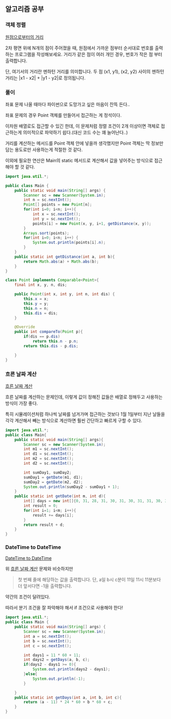 ## 알고리즘 공부

### 객체 정렬

[원점으로부터의 거리](https://www.codetree.ai/missions/5/problems/distance-from-origin/description)

2차 평면 위에 N개의 점이 주어졌을 때, 원점에서 가까운 점부터 순서대로 번호를 출력하는 프로그램을 작성해보세요. 거리가 같은 점이 여러 개인 경우, 번호가 작은 점 부터 출력합니다.

단, 여기서의 거리란 멘하턴 거리를 의미합니다. 두 점 (x1, y1), (x2, y2) 사이의 멘하턴 거리는 |x1 - x2| + |y1 - y2|로 정의됩니다.

### 풀이

좌표 문제 나올 때마다 파이썬으로 도망가고 싶은 마음이 잔뜩 든다.. 

좌표 문제의 경우 Point 객체를 만들어서 접근하는 게 정석이다.

이차원 배열로도 접근할 수 있긴 한데, 이 문제처럼 정렬 조건이 2개 이상이면 객체로 접근하는게 의미적으로 파악하기 쉽다.(대신 코드 수는 꽤 늘어난다..)

거리를 계산하는 메서드를 Point 객체 안에 넣을까 생각했지만 Point 객체는 딱 정보만 담는 용도로만 사용하는게 적절한 것 같다.

이외에 필요한 연산은 Main의 static 메서드로 계산해서 값을 넣어주는 방식으로 접근해야 할 것 같다.

```java
import java.util.*;

public class Main {
    public static void main(String[] args) {
        Scanner sc = new Scanner(System.in);
        int n = sc.nextInt();
        Point[] points = new Point[n];
        for(int i=0; i<n; i++){
            int x = sc.nextInt();
            int y = sc.nextInt();
            points[i] = new Point(x, y, i+1, getDistance(x, y));
        }
        Arrays.sort(points);
        for(int i=0; i<n; i++) {
            System.out.println(points[i].n);
        }
    }
    public static int getDistance(int a, int b){
        return Math.abs(a) + Math.abs(b);
    }
}

class Point implements Comparable<Point>{
    final int x, y, n, dis;

    public Point(int x, int y, int n, int dis) {
        this.x = x;
        this.y = y;
        this.n = n;
        this.dis = dis;
    }

    @Override
    public int compareTo(Point p){
        if(dis == p.dis)
            return this.n - p.n;
        return this.dis - p.dis;

    }
}
```

### 흐른 날짜 계산

[흐른 날짜 계산](https://www.codetree.ai/missions/5/problems/date-to-date/introduction)

흐른 날짜를 계산하는 문제인데, 이렇게 값이 정해진 값들은 배열로 정해두고 사용하는 방식이 가장 좋다.

특히 시뮬레이션처럼 하나씩 날짜를 넘겨가며 접근하는 것보다 1월 1일부터 지난 날들을 각각 계산해서 빼는 방식으로 계산하면 훨씬 간단하고 빠르게 구할 수 있다.

```java
import java.util.*;
public class Main{
    public static void main(String[] args){
        Scanner sc = new Scanner(System.in);
        int m1 = sc.nextInt();
        int d1 = sc.nextInt();
        int m2 = sc.nextInt();
        int d2 = sc.nextInt();

        int sumDay1, sumDay2;
        sumDay1 = getDate(m1, d1);
        sumDay2 = getDate(m2, d2);
        System.out.println(sumDay2 - sumDay1 + 1);
    }
    public static int getDate(int m, int d){
        int[] days = new int[]{0, 31, 28, 31, 30, 31, 30, 31, 31, 30, 31, 30, 31};
        int result = 0;
        for(int i=1; i<m; i++){
            result += days[i];
        }
        return result + d;
    }
}
```

### DateTime to DateTime

[DateTime to DateTime](https://www.codetree.ai/missions/5/problems/datetime-to-datetime/description)

위 [흐른 날짜 계산](https://www.codetree.ai/missions/5/problems/date-to-date/introduction) 문제와 비슷하지만 

> 첫 번째 줄에 해당하는 값을 출력합니다. 단, a일 b시 c분이 11일 11시 11분보다 더 앞서다면 -1을 출력합니다.

약간의 조건이 달려있다.

따라서 분기 조건을 잘 파악해야 해서 if 조건으로 사용해야 한다!

```java
import java.util.*;
public class Main {
    public static void main(String[] args) {
        Scanner sc = new Scanner(System.in);
        int a = sc.nextInt();
        int b = sc.nextInt();
        int c = sc.nextInt();

        int days1 = 11 * 60 + 11;
        int days2 = getDays(a, b, c);
        if(days2 - days1 >= 0){
            System.out.println(days2 - days1);
        }else{
            System.out.println(-1);
        }

    }
    public static int getDays(int a, int b, int c){
        return (a - 11) * 24 * 60 + b * 60 + c;
    }
}
```